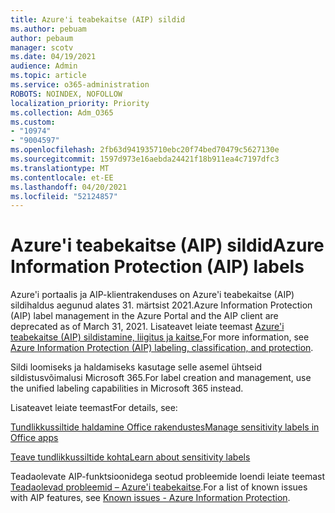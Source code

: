 ```yaml
---
title: Azure'i teabekaitse (AIP) sildid
ms.author: pebuam
author: pebaum
manager: scotv
ms.date: 04/19/2021
audience: Admin
ms.topic: article
ms.service: o365-administration
ROBOTS: NOINDEX, NOFOLLOW
localization_priority: Priority
ms.collection: Adm_O365
ms.custom:
- "10974"
- "9004597"
ms.openlocfilehash: 2fb63d941935710ebc20f74bed70479c5627130e
ms.sourcegitcommit: 1597d973e16aebda24421f18b911ea4c7197dfc3
ms.translationtype: MT
ms.contentlocale: et-EE
ms.lasthandoff: 04/20/2021
ms.locfileid: "52124857"
---
```

# <a name="azure-information-protection-aip-labels"></a><span data-ttu-id="76ea0-102">Azure'i teabekaitse (AIP) sildid</span><span class="sxs-lookup"><span data-stu-id="76ea0-102">Azure Information Protection (AIP) labels</span></span>

<span data-ttu-id="76ea0-103">Azure'i portaalis ja AIP-klientrakenduses on Azure'i teabekaitse (AIP) sildihaldus aegunud alates 31. märtsist 2021.</span><span class="sxs-lookup"><span data-stu-id="76ea0-103">Azure Information Protection (AIP) label management in the Azure Portal and the AIP client are deprecated as of March 31, 2021.</span></span> <span data-ttu-id="76ea0-104">Lisateavet leiate teemast [Azure'i teabekaitse (AIP) sildistamine, liigitus ja kaitse.](https://docs.microsoft.com/azure/information-protection/aip-classification-and-protection)</span><span class="sxs-lookup"><span data-stu-id="76ea0-104">For more information, see [Azure Information Protection (AIP) labeling, classification, and protection](https://docs.microsoft.com/azure/information-protection/aip-classification-and-protection).</span></span>

<span data-ttu-id="76ea0-105">Sildi loomiseks ja haldamiseks kasutage selle asemel ühtseid sildistusvõimalusi Microsoft 365.</span><span class="sxs-lookup"><span data-stu-id="76ea0-105">For label creation and management, use the unified labeling capabilities in Microsoft 365 instead.</span></span> 

<span data-ttu-id="76ea0-106">Lisateavet leiate teemast</span><span class="sxs-lookup"><span data-stu-id="76ea0-106">For details, see:</span></span>

[<span data-ttu-id="76ea0-107">Tundlikkussiltide haldamine Office rakendustes</span><span class="sxs-lookup"><span data-stu-id="76ea0-107">Manage sensitivity labels in Office apps</span></span>](https://docs.microsoft.com/microsoft-365/compliance/sensitivity-labels-office-apps)

[<span data-ttu-id="76ea0-108">Teave tundlikkussiltide kohta</span><span class="sxs-lookup"><span data-stu-id="76ea0-108">Learn about sensitivity labels</span></span>](https://docs.microsoft.com/microsoft-365/compliance/sensitivity-labels)

<span data-ttu-id="76ea0-109">Teadaolevate AIP-funktsioonidega seotud probleemide loendi leiate teemast [Teadaolevad probleemid – Azure'i teabekaitse](https://docs.microsoft.com/azure/information-protection/known-issues).</span><span class="sxs-lookup"><span data-stu-id="76ea0-109">For a list of known issues with AIP features, see [Known issues - Azure Information Protection](https://docs.microsoft.com/azure/information-protection/known-issues).</span></span>